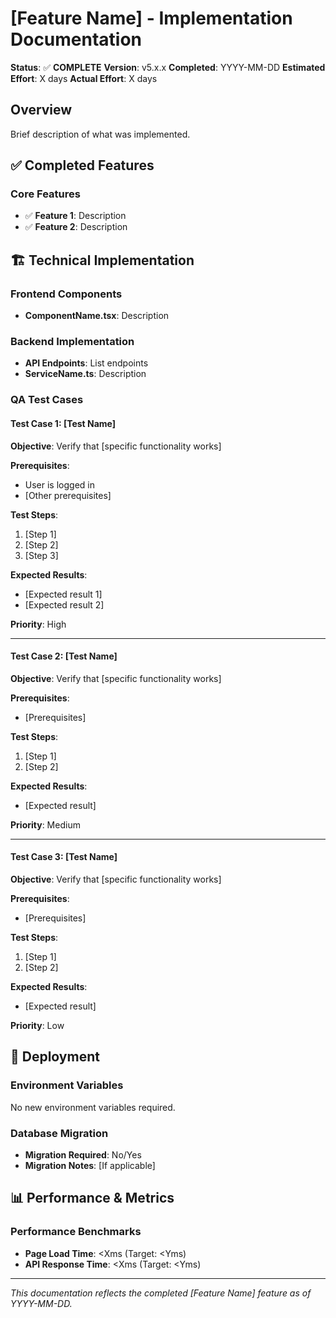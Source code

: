 # [Feature Name] - Implementation Documentation

**Status**: ✅ **COMPLETE**
**Version**: v5.x.x
**Completed**: YYYY-MM-DD
**Estimated Effort**: X days
**Actual Effort**: X days

## Overview

Brief description of what was implemented.

## ✅ Completed Features

### **Core Features**
- ✅ **Feature 1**: Description
- ✅ **Feature 2**: Description

## 🏗️ Technical Implementation

### **Frontend Components**
- **ComponentName.tsx**: Description

### **Backend Implementation**
- **API Endpoints**: List endpoints
- **ServiceName.ts**: Description

### **QA Test Cases**

#### **Test Case 1: [Test Name]**
**Objective**: Verify that [specific functionality works]

**Prerequisites**:
- User is logged in
- [Other prerequisites]

**Test Steps**:
1. [Step 1]
2. [Step 2]
3. [Step 3]

**Expected Results**:
- [Expected result 1]
- [Expected result 2]

**Priority**: High

---

#### **Test Case 2: [Test Name]**
**Objective**: Verify that [specific functionality works]

**Prerequisites**:
- [Prerequisites]

**Test Steps**:
1. [Step 1]
2. [Step 2]

**Expected Results**:
- [Expected result]

**Priority**: Medium

---

#### **Test Case 3: [Test Name]**
**Objective**: Verify that [specific functionality works]

**Prerequisites**:
- [Prerequisites]

**Test Steps**:
1. [Step 1]
2. [Step 2]

**Expected Results**:
- [Expected result]

**Priority**: Low

## 🚀 **Deployment**

### **Environment Variables**
No new environment variables required.

### **Database Migration**
- **Migration Required**: No/Yes
- **Migration Notes**: [If applicable]

## 📊 **Performance & Metrics**

### **Performance Benchmarks**
- **Page Load Time**: <Xms (Target: <Yms)
- **API Response Time**: <Xms (Target: <Yms)

---

*This documentation reflects the completed [Feature Name] feature as of YYYY-MM-DD.*





